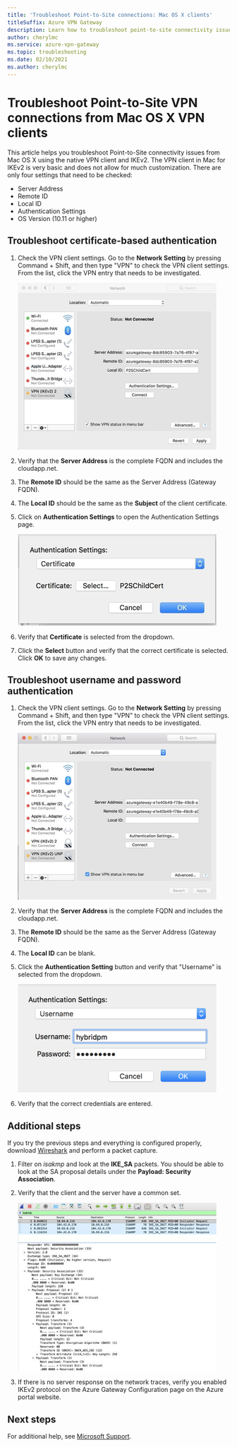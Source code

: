 ```yaml
---
title: 'Troubleshoot Point-to-Site connections: Mac OS X clients'
titleSuffix: Azure VPN Gateway
description: Learn how to troubleshoot point-to-site connectivity issues from Mac OS X using the native VPN client and IKEv2.
author: cherylmc
ms.service: azure-vpn-gateway
ms.topic: troubleshooting
ms.date: 02/10/2021
ms.author: cherylmc
---
```


# Troubleshoot Point-to-Site VPN connections from Mac OS X VPN clients

This article helps you troubleshoot Point-to-Site connectivity issues from Mac OS X using the native VPN client and IKEv2. The VPN client in Mac for IKEv2 is very basic and does not allow for much customization. There are only four settings that need to be checked:

* Server Address
* Remote ID
* Local ID
* Authentication Settings
* OS Version (10.11 or higher)


## <a name="VPNClient"></a> Troubleshoot certificate-based authentication
1. Check the VPN client settings. Go to the **Network Setting** by pressing Command + Shift, and then type "VPN" to check the VPN client settings. From the list, click the VPN entry that needs to be investigated.

   ![IKEv2 certificate-based authentication](./media/vpn-gateway-troubleshoot-point-to-site-osx-ikev2/ikev2cert1.jpg)
2. Verify that the **Server Address** is the complete FQDN and includes the cloudapp.net.
3. The **Remote ID** should be the same as the Server Address (Gateway FQDN).
4. The **Local ID** should be the same as the **Subject** of the client certificate.
5. Click on **Authentication Settings** to open the Authentication Settings page.

   ![Screenshot shows an Authentication Settings dialog box with Certificate selected.](./media/vpn-gateway-troubleshoot-point-to-site-osx-ikev2/ikev2auth2.jpg)
6. Verify that **Certificate** is selected from the dropdown.
7. Click the **Select** button and verify that the correct certificate is selected. Click **OK** to save any changes.

## <a name="ikev2"></a>Troubleshoot username and password authentication

1. Check the VPN client settings. Go to the **Network Setting** by pressing Command + Shift, and then type "VPN" to check the VPN client settings. From the list, click the VPN entry that needs to be investigated.

   ![IKEv2 username password](./media/vpn-gateway-troubleshoot-point-to-site-osx-ikev2/ikev2user3.jpg)
2. Verify that the **Server Address** is the complete FQDN and includes the cloudapp.net.
3. The **Remote ID** should be the same as the Server Address (Gateway FQDN).
4. The **Local ID** can be blank.
5. Click the **Authentication Setting** button and verify that "Username" is selected from the dropdown.

   ![Screenshot shows an Authentication Settings dialog box with Username selected.](./media/vpn-gateway-troubleshoot-point-to-site-osx-ikev2/ikev2auth4.png)
6. Verify that the correct credentials are entered.

## <a name="additional"></a>Additional steps

If you try the previous steps and everything is configured properly, download [Wireshark](https://www.wireshark.org/#download) and perform a packet capture.

1. Filter on *isakmp* and look at the **IKE_SA** packets. You should be able to look at the SA proposal details under the **Payload: Security Association**. 
2. Verify that the client and the server have a common set.

   ![packet](./media/vpn-gateway-troubleshoot-point-to-site-osx-ikev2/packet5.jpg) 
  
3. If there is no server response on the network traces, verify you enabled IKEv2 protocol on the Azure Gateway Configuration page on the Azure portal website.

## Next steps
For additional help, see [Microsoft Support](https://portal.azure.com/?#blade/Microsoft_Azure_Support/HelpAndSupportBlade).
